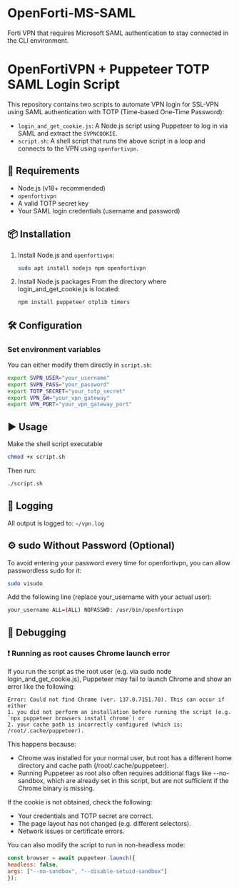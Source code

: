 # OpenForti-MS-SAML

Forti VPN that requires Microsoft SAML authentication to stay connected in the CLI environment.

# OpenFortiVPN + Puppeteer TOTP SAML Login Script

This repository contains two scripts to automate VPN login for SSL-VPN using SAML authentication with TOTP (Time-based One-Time Password):

- `login_and_get_cookie.js`: A Node.js script using Puppeteer to log in via SAML and extract the `SVPNCOOKIE`.
- `script.sh`: A shell script that runs the above script in a loop and connects to the VPN using `openfortivpn`.

## 🔧 Requirements

- Node.js (v18+ recommended)
- `openfortivpn`
- A valid TOTP secret key
- Your SAML login credentials (username and password)

## 📦 Installation

1.  Install Node.js and `openfortivpn`:

    ```bash
    sudo apt install nodejs npm openfortivpn
    ```

1.  Install Node.js packages
    From the directory where login_and_get_cookie.js is located:

    ```bash
    npm install puppeteer otplib timers
    ```

## 🛠️ Configuration

### Set environment variables

You can either modify them directly in `script.sh`:

```sh
export SVPN_USER="your_username"
export SVPN_PASS="your_password"
export TOTP_SECRET="your_totp_secret"
export VPN_GW="your_vpn_gateway"
export VPN_PORT="your_vpn_gateway_port"
```

## ▶️ Usage

Make the shell script executable

```bash
chmod +x script.sh
```

Then run:

```bash
./script.sh
```

## 📄 Logging

All output is logged to: `~/vpn.log`

## ⚙️ sudo Without Password (Optional)

To avoid entering your password every time for openfortivpn, you can allow passwordless sudo for it:

```bash
sudo visudo
```

Add the following line (replace your_username with your actual user):

```bash
your_username ALL=(ALL) NOPASSWD: /usr/bin/openfortivpn
```

## 🧪 Debugging

### ❗️ Running as root causes Chrome launch error

If you run the script as the root user (e.g. via sudo node login_and_get_cookie.js), Puppeteer may fail to launch Chrome and show an error like the following:

```
Error: Could not find Chrome (ver. 137.0.7151.70). This can occur if either
1. you did not perform an installation before running the script (e.g. `npx puppeteer browsers install chrome`) or
2. your cache path is incorrectly configured (which is: /root/.cache/puppeteer).
```

This happens because:

- Chrome was installed for your normal user, but root has a different home directory and cache path (/root/.cache/puppeteer).
- Running Puppeteer as root also often requires additional flags like --no-sandbox, which are already set in this script, but are not sufficient if the Chrome binary is missing.

If the cookie is not obtained, check the following:

- Your credentials and TOTP secret are correct.
- The page layout has not changed (e.g. different selectors).
- Network issues or certificate errors.

You can also modify the script to run in non-headless mode:

```javascript
const browser = await puppeteer.launch({
headless: false,
args: ["--no-sandbox", "--disable-setuid-sandbox"]
});
```
